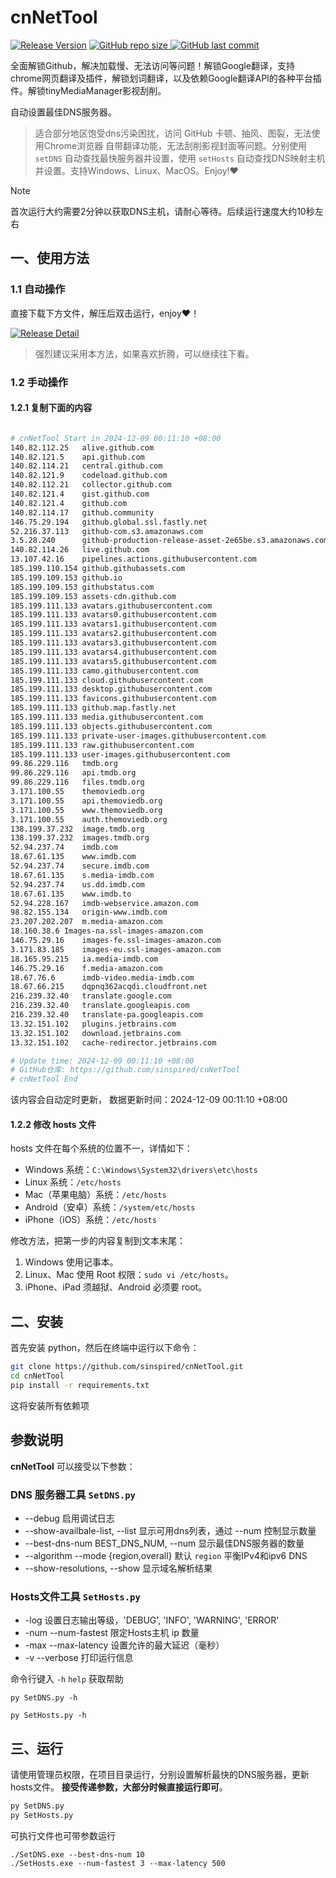# cnNetTool

[![Release Version](https://img.shields.io/github/v/release/sinspired/cnNetTool?display_name=tag&logo=github&label=Release)](https://github.com/sinspired/cnNetTool/releases/latest)
[![GitHub repo size](https://img.shields.io/github/repo-size/sinspired/cnNetTool?logo=github)
](https://github.com/sinspired/cnNetTool)
[![GitHub last commit](https://img.shields.io/github/last-commit/sinspired/cnNetTool?logo=github&label=最后提交：)](ttps://github.com/sinspired/cnNetTool)

全面解锁Github，解决加载慢、无法访问等问题！解锁Google翻译，支持chrome网页翻译及插件，解锁划词翻译，以及依赖Google翻译API的各种平台插件。解锁tinyMediaManager影视刮削。

自动设置最佳DNS服务器。

> 适合部分地区饱受dns污染困扰，访问 GitHub 卡顿、抽风、图裂，无法使用Chrome浏览器 自带翻译功能，无法刮削影视封面等问题。分别使用 `setDNS` 自动查找最快服务器并设置，使用 `setHosts` 自动查找DNS映射主机并设置。支持Windows、Linux、MacOS。Enjoy!❤

> [!NOTE]
> 首次运行大约需要2分钟以获取DNS主机，请耐心等待。后续运行速度大约10秒左右

## 一、使用方法

### 1.1 自动操作

直接下载下方文件，解压后双击运行，enjoy❤！

[![Release Detail](https://img.shields.io/github/v/release/sinspired/cnNetTool?sort=date&display_name=release&logo=github&label=Release)](https://github.com/sinspired/cnNetTool/releases/latest)

> 强烈建议采用本方法，如果喜欢折腾，可以继续往下看。

### 1.2 手动操作

#### 1.2.1 复制下面的内容

```bash

# cnNetTool Start in 2024-12-09 00:11:10 +08:00
140.82.112.25	alive.github.com
140.82.121.5	api.github.com
140.82.114.21	central.github.com
140.82.121.9	codeload.github.com
140.82.112.21	collector.github.com
140.82.121.4	gist.github.com
140.82.121.4	github.com
140.82.114.17	github.community
146.75.29.194	github.global.ssl.fastly.net
52.216.37.113	github-com.s3.amazonaws.com
3.5.28.240		github-production-release-asset-2e65be.s3.amazonaws.com
140.82.114.26	live.github.com
13.107.42.16	pipelines.actions.githubusercontent.com
185.199.110.154	github.githubassets.com
185.199.109.153	github.io
185.199.109.153	githubstatus.com
185.199.109.153	assets-cdn.github.com
185.199.111.133	avatars.githubusercontent.com
185.199.111.133	avatars0.githubusercontent.com
185.199.111.133	avatars1.githubusercontent.com
185.199.111.133	avatars2.githubusercontent.com
185.199.111.133	avatars3.githubusercontent.com
185.199.111.133	avatars4.githubusercontent.com
185.199.111.133	avatars5.githubusercontent.com
185.199.111.133	camo.githubusercontent.com
185.199.111.133	cloud.githubusercontent.com
185.199.111.133	desktop.githubusercontent.com
185.199.111.133	favicons.githubusercontent.com
185.199.111.133	github.map.fastly.net
185.199.111.133	media.githubusercontent.com
185.199.111.133	objects.githubusercontent.com
185.199.111.133	private-user-images.githubusercontent.com
185.199.111.133	raw.githubusercontent.com
185.199.111.133	user-images.githubusercontent.com
99.86.229.116	tmdb.org
99.86.229.116	api.tmdb.org
99.86.229.116	files.tmdb.org
3.171.100.55	themoviedb.org
3.171.100.55	api.themoviedb.org
3.171.100.55	www.themoviedb.org
3.171.100.55	auth.themoviedb.org
138.199.37.232	image.tmdb.org
138.199.37.232	images.tmdb.org
52.94.237.74	imdb.com
18.67.61.135	www.imdb.com
52.94.237.74	secure.imdb.com
18.67.61.135	s.media-imdb.com
52.94.237.74	us.dd.imdb.com
18.67.61.135	www.imdb.to
52.94.228.167	imdb-webservice.amazon.com
98.82.155.134	origin-www.imdb.com
23.207.202.207	m.media-amazon.com
18.160.38.6	Images-na.ssl-images-amazon.com
146.75.29.16	images-fe.ssl-images-amazon.com
3.171.83.185	images-eu.ssl-images-amazon.com
18.165.95.215	ia.media-imdb.com
146.75.29.16	f.media-amazon.com
18.67.76.6		imdb-video.media-imdb.com
18.67.66.215	dqpnq362acqdi.cloudfront.net
216.239.32.40	translate.google.com
216.239.32.40	translate.googleapis.com
216.239.32.40	translate-pa.googleapis.com
13.32.151.102	plugins.jetbrains.com
13.32.151.102	download.jetbrains.com
13.32.151.102	cache-redirector.jetbrains.com

# Update time: 2024-12-09 00:11:10 +08:00
# GitHub仓库: https://github.com/sinspired/cnNetTool
# cnNetTool End

```

该内容会自动定时更新， 数据更新时间：2024-12-09 00:11:10 +08:00

#### 1.2.2 修改 hosts 文件

hosts 文件在每个系统的位置不一，详情如下：
- Windows 系统：`C:\Windows\System32\drivers\etc\hosts`
- Linux 系统：`/etc/hosts`
- Mac（苹果电脑）系统：`/etc/hosts`
- Android（安卓）系统：`/system/etc/hosts`
- iPhone（iOS）系统：`/etc/hosts`

修改方法，把第一步的内容复制到文本末尾：

1. Windows 使用记事本。
2. Linux、Mac 使用 Root 权限：`sudo vi /etc/hosts`。
3. iPhone、iPad 须越狱、Android 必须要 root。


## 二、安装

首先安装 python，然后在终端中运行以下命令：

```bash
git clone https://github.com/sinspired/cnNetTool.git
cd cnNetTool
pip install -r requirements.txt
```
这将安装所有依赖项

## 参数说明

**cnNetTool** 可以接受以下参数：

### DNS 服务器工具 `SetDNS.py`

* --debug 启用调试日志
* --show-availbale-list, --list 显示可用dns列表，通过 --num 控制显示数量
* --best-dns-num BEST_DNS_NUM, --num 显示最佳DNS服务器的数量
* --algorithm --mode {region,overall} 默认 `region` 平衡IPv4和ipv6 DNS
* --show-resolutions, --show 显示域名解析结果

### Hosts文件工具 `SetHosts.py`

* -log 设置日志输出等级，'DEBUG', 'INFO', 'WARNING', 'ERROR'
* -num --num-fastest 限定Hosts主机 ip 数量
* -max --max-latency 设置允许的最大延迟（毫秒）
* -v --verbose 打印运行信息

命令行键入 `-h` `help` 获取帮助

`py SetDNS.py -h`

`py SetHosts.py -h`

## 三、运行

请使用管理员权限，在项目目录运行，分别设置解析最快的DNS服务器，更新hosts文件。 **接受传递参数，大部分时候直接运行即可**。

```bash
py SetDNS.py 
py SetHosts.py
```
可执行文件也可带参数运行
```pwsh
./SetDNS.exe --best-dns-num 10
./SetHosts.exe --num-fastest 3 --max-latency 500 
```

